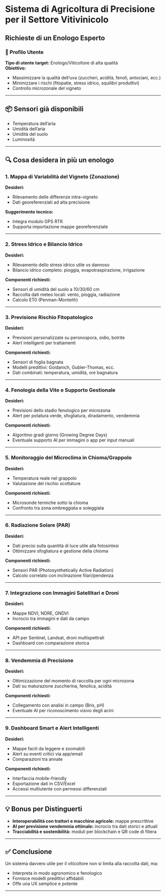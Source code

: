 # Sistema di Agricoltura di Precisione per il Settore Vitivinicolo  
## Richieste di un Enologo Esperto

### 👤 Profilo Utente
**Tipo di utente target:** Enologo/Viticoltore di alta qualità  
**Obiettivo:**  
- Massimizzare la qualità dell’uva (zuccheri, acidità, fenoli, antociani, ecc.)  
- Minimizzare i rischi (fitopatie, stress idrico, squilibri produttivi)  
- Controllo microzonale del vigneto

---

## 📦 Sensori già disponibili
- Temperatura dell’aria
- Umidità dell’aria
- Umidità del suolo
- Luminosità

---

## 🔍 Cosa desidera in più un enologo

### 1. Mappa di Variabilità del Vigneto (Zonazione)
**Desideri:**
- Rilevamento delle differenze intra-vigneto
- Dati georeferenziati ad alta precisione

**Suggerimento tecnico:**
- Integra modulo GPS RTK
- Supporta importazione mappe georeferenziate

---

### 2. Stress Idrico e Bilancio Idrico
**Desideri:**
- Rilevamento dello stress idrico utile vs dannoso
- Bilancio idrico completo: pioggia, evapotraspirazione, irrigazione

**Componenti richiesti:**
- Sensori di umidità del suolo a 10/30/60 cm
- Raccolta dati meteo locali: vento, pioggia, radiazione
- Calcolo ET0 (Penman-Monteith)

---

### 3. Previsione Rischio Fitopatologico
**Desideri:**
- Previsioni personalizzate su peronospora, oidio, botrite
- Alert intelligenti per trattamenti

**Componenti richiesti:**
- Sensori di foglia bagnata
- Modelli predittivi: Goidanich, Gubler-Thomas, ecc.
- Dati combinati: temperatura, umidità, ore bagnatura

---

### 4. Fenologia della Vite e Supporto Gestionale
**Desideri:**
- Previsioni dello stadio fenologico per microzona
- Alert per potatura verde, sfogliatura, diradamento, vendemmia

**Componenti richiesti:**
- Algoritmo gradi giorno (Growing Degree Days)
- Eventuale supporto AI per immagini o app per input manuali

---

### 5. Monitoraggio del Microclima in Chioma/Grappolo
**Desideri:**
- Temperatura reale nel grappolo
- Valutazione del rischio scottature

**Componenti richiesti:**
- Microsonde termiche sotto la chioma
- Confronto tra zona ombreggiata e soleggiata

---

### 6. Radiazione Solare (PAR)
**Desideri:**
- Dati precisi sulla quantità di luce utile alla fotosintesi
- Ottimizzare sfogliatura e gestione della chioma

**Componenti richiesti:**
- Sensori PAR (Photosynthetically Active Radiation)
- Calcolo correlato con inclinazione filari/pendenza

---

### 7. Integrazione con Immagini Satellitari e Droni
**Desideri:**
- Mappe NDVI, NDRE, GNDVI
- Incrocio tra immagini e dati da campo

**Componenti richiesti:**
- API per Sentinel, Landsat, droni multispettrali
- Dashboard con comparazione storica

---

### 8. Vendemmia di Precisione
**Desideri:**
- Ottimizzazione del momento di raccolta per ogni microzona
- Dati su maturazione zuccherina, fenolica, acidità

**Componenti richiesti:**
- Collegamento con analisi in campo (Brix, pH)
- Eventuale AI per riconoscimento visivo degli acini

---

### 9. Dashboard Smart e Alert Intelligenti
**Desideri:**
- Mappe facili da leggere e zoomabili
- Alert su eventi critici via app/email
- Comparazioni tra annate

**Componenti richiesti:**
- Interfaccia mobile-friendly
- Esportazione dati in CSV/Excel
- Accessi multiutente con permessi differenziati

---

## 💡 Bonus per Distinguerti

- **Interoperabilità con trattori e macchine agricole:** mappe prescrittive
- **AI per previsione vendemmia ottimale:** incrocio tra dati storici e attuali
- **Tracciabilità e sostenibilità:** moduli per blockchain e QR code di filiera

---

## ✅ Conclusione

Un sistema davvero utile per il viticoltore non si limita alla raccolta dati, ma:
- Interpreta in modo agronomico e fenologico
- Fornisce modelli predittivi affidabili
- Offe una UX semplice e potente

---

